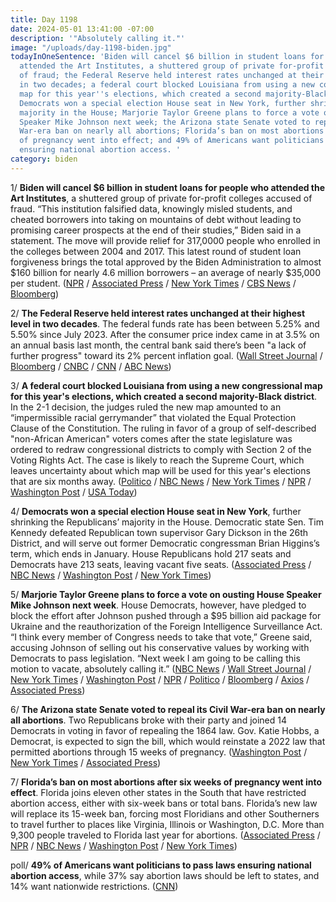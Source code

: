 ```yaml
---
title: Day 1198
date: 2024-05-01 13:41:00 -07:00
description: '"Absolutely calling it."'
image: "/uploads/day-1198-biden.jpg"
todayInOneSentence: 'Biden will cancel $6 billion in student loans for people who
  attended the Art Institutes, a shuttered group of private for-profit colleges accused
  of fraud; the Federal Reserve held interest rates unchanged at their highest level
  in two decades; a federal court blocked Louisiana from using a new congressional
  map for this year''s elections, which created a second majority-Black district;
  Democrats won a special election House seat in New York, further shrinking the Republicans’
  majority in the House; Marjorie Taylor Greene plans to force a vote on ousting House
  Speaker Mike Johnson next week; the Arizona state Senate voted to repeal its Civil
  War-era ban on nearly all abortions; Florida’s ban on most abortions after six weeks
  of pregnancy went into effect; and 49% of Americans want politicians to pass laws
  ensuring national abortion access. '
category: biden
---
```


1/ **Biden will cancel $6 billion in student loans for people who attended the Art Institutes**, a shuttered group of private for-profit colleges accused of fraud. “This institution falsified data, knowingly misled students, and cheated borrowers into taking on mountains of debt without leading to promising career prospects at the end of their studies,” Biden said in a statement. The move will provide relief for 317,0000 people who enrolled in the colleges between 2004 and 2017. This latest round of student loan forgiveness brings the total approved by the Biden Administration to almost $160 billion for nearly 4.6 million borrowers – an average of nearly $35,000 per student. ([NPR](https://www.npr.org/2024/05/01/1248473475/art-institutes-student-loan-forgiveness-debt-relief) / [Associated Press](https://apnews.com/article/student-loan-cancellation-art-institutes-debt-forgiveness-cf6aea3b2d545dd80c8927059f6c3ce6) / [New York Times](https://www.nytimes.com/2024/05/01/us/politics/biden-student-debt-borrowers.html) / [CBS News](https://www.cbsnews.com/news/student-loan-forgiveness-6-1-billion-art-institutes-who-qualifies/) / [Bloomberg](https://www.bloomberg.com/news/articles/2024-05-01/student-loan-forgiveness-biden-clears-6b-for-art-institutes-attendees?sref=MIBMEEoj))

2/ **The Federal Reserve held interest rates unchanged at their highest level in two decades**. The federal funds rate has been between 5.25% and 5.50% since July 2023. After the consumer price index came in at 3.5% on an annual basis last month, the central bank said there’s been "a lack of further progress" toward its 2% percent inflation goal. ([Wall Street Journal](https://www.wsj.com/economy/central-banking/fed-says-inflation-progress-has-stalled-and-extends-wait-and-see-rate-stance-51b74bbf) / [Bloomberg](https://www.bloomberg.com/news/live-blog/2024-05-01/fomc-rate-decision-and-fed-chair-news-conference) / [CNBC](https://www.cnbc.com/2024/05/01/fed-rate-decision-may-2024-.html) / [CNN](https://www.cnn.com/business/live-news/markets-federal-reserve-meeting-05-01-24/index.html) / [ABC News](https://abcnews.go.com/Business/fed-expected-hold-interests-rates-steady-highest-level/story?id=109781151))

3/ **A federal court blocked Louisiana from using a new congressional map for this year's elections, which created a second majority-Black district**. In the 2-1 decision, the judges ruled the new map amounted to an “impermissible racial gerrymander” that violated the Equal Protection Clause of the Constitution. The ruling in favor of a group of self-described "non-African American" voters comes after the state legislature was ordered to redraw congressional districts to comply with Section 2 of the Voting Rights Act. The case is likely to reach the Supreme Court, which leaves uncertainty about which map will be used for this year's elections that are six months away. ([Politico](https://www.politico.com/news/2024/04/30/louisiana-court-black-house-district-00155351) / [NBC News](https://www.nbcnews.com/politics/2024-election/court-blocks-louisianas-congressional-map-second-majority-black-distri-rcna150132) / [New York Times](https://www.nytimes.com/2024/04/30/us/louisiana-congressional-map-ruling.html) / [NPR](https://www.npr.org/2024/04/30/1247555372/louisiana-congressional-redistricting) / [Washington Post](https://www.washingtonpost.com/politics/2024/04/30/louisiana-congressional-map-ruling/) / [USA Today](https://www.usatoday.com/story/news/politics/elections/2024/04/30/judges-nix-louisiana-congressional-map-second-black-district/73520539007/))

4/ **Democrats won a special election House seat in New York**, further shrinking the Republicans’ majority in the House. Democratic state Sen. Tim Kennedy defeated Republican town supervisor Gary Dickson in the 26th District, and will serve out former Democratic congressman Brian Higgins’s term, which ends in January. House Republicans hold 217 seats and Democrats have 213 seats, leaving vacant five seats. ([Associated Press](https://apnews.com/article/special-election-congress-new-york-kennedy-dickson-e7b6956b577c63109491ccf805f0bc81) / [NBC News](https://www.nbcnews.com/politics/2024-election/new-york-special-election-win-house-26-district-rcna149581) / [Washington Post](https://www.washingtonpost.com/politics/2024/04/30/new-york-special-election-house-kennedy/) / [New York Times](https://www.nytimes.com/2024/04/30/nyregion/timothy-kennedy-special-election.html))

5/ **Marjorie Taylor Greene plans to force a vote on ousting House Speaker Mike Johnson next week**. House Democrats, however, have pledged to block the effort after Johnson pushed through a $95 billion aid package for Ukraine and the reauthorization of the Foreign Intelligence Surveillance Act. “I think every member of Congress needs to take that vote,” Greene said, accusing Johnson of selling out his conservative values by working with Democrats to pass legislation. “Next week I am going to be calling this motion to vacate, absolutely calling it.” ([NBC News](https://www.nbcnews.com/politics/congress/rep-marjorie-taylor-greene-says-will-force-vote-oust-speaker-johnson-w-rcna150186) / [Wall Street Journal](https://www.wsj.com/politics/policy/marjorie-taylor-greene-to-force-vote-on-ousting-speaker-mike-johnson-next-week-acb6b3c4?mod=hp_lead_pos2) / [New York Times](https://www.nytimes.com/2024/05/01/us/politics/marjorie-taylor-greene-mike-johnson-speaker.html) / [Washington Post](https://www.washingtonpost.com/politics/2024/05/01/marjorie-taylor-greene-motion-to-vacate-house-speaker-mike-johnson/) / [NPR](https://www.npr.org/2024/05/01/1248433401/marjorie-taylor-greene-motion-to-vacate-house-speaker-mike-johnson) / [Politico](https://www.politico.com/live-updates/2024/05/01/congress/greene-says-ouster-vote-coming-next-week-00155405) / [Bloomberg](https://www.bloomberg.com/news/articles/2024-05-01/gop-hardliners-plan-to-force-vote-on-deposing-speaker-johnson?sref=MIBMEEoj) / [Axios](https://www.axios.com/2024/05/01/marjorie-taylor-greene-motion-vacate-mike-johnson) / [Associated Press](https://apnews.com/article/marjorie-taylor-greene-house-speaker-mike-johnson-28861ef534f9f1ce950a2389af8a4ced))

6/ **The Arizona state Senate voted to repeal its Civil War-era ban on nearly all abortions**. Two Republicans broke with their party and joined 14 Democrats in voting in favor of repealing the 1864 law. Gov. Katie Hobbs, a Democrat, is expected to sign the bill, which would reinstate a 2022 law that permitted abortions through 15 weeks of pregnancy. ([Washington Post](https://www.washingtonpost.com/politics/2024/05/01/arizona-senate-1864-abortion-law/) / [New York Times](https://www.nytimes.com/2024/05/01/us/arizona-abortion-repeal.html) / [Associated Press](https://apnews.com/article/arizona-abortion-1864-ban-repeal-24578e546b69ca087e01034bcaf4aa01))

7/ **Florida’s ban on most abortions after six weeks of pregnancy went into effect**. Florida joins eleven other states in the South that have restricted abortion access, either with six-week bans or total bans. Florida’s new law will replace its 15-week ban, forcing  most Floridians and other Southerners to travel further to places like Virginia, Illinois or Washington, D.C. More than 9,300 people traveled to Florida last year for abortions. ([Associated Press](https://apnews.com/article/florida-abortion-ban-9509a806453e1eab50d118aaecffa2f1) / [NPR](https://www.npr.org/2024/05/01/1247990353/florida-6-week-abortion-ban-south) / [NBC News](https://www.nbcnews.com/health/health-news/florida-ban-abortions-6-weeks-takes-effect-rcna150018) / [Washington Post](https://www.washingtonpost.com/nation/2024/05/01/florida-abortion-clinic-6-week-ban/) / [New York Times](https://www.nytimes.com/2024/04/29/us/florida-abortion-ban.html))

poll/ **49% of Americans want politicians to pass laws ensuring national abortion access**, while 37% say abortion laws should be left to states, and 14% want nationwide restrictions. ([CNN](https://www.cnn.com/2024/05/01/politics/cnn-poll-abortion-laws))
